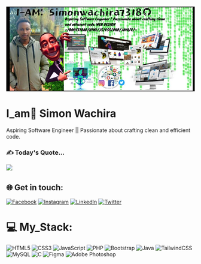 ![logo](https://github.com/Simonwachira7318/Simonwachira7318/blob/main/git.%20bunner.jpg)
# I_am💫 Simon Wachira
Aspiring Software Engineer || Passionate about crafting clean and efficient code.<br>
### ✍️ Today's Quote...
![](https://quotes-github-readme.vercel.app/api?type=horizontal&theme=radical)
## 🌐 Get in touch:
[![Facebook](https://img.shields.io/badge/Facebook-%231877F2.svg?logo=Facebook&logoColor=white)](https://www.facebook.com/profile.php?id=100071584461977) [![Instagram](https://img.shields.io/badge/Instagram-%23E4405F.svg?logo=Instagram&logoColor=white)](https://instagram.com/its__wachira) [![LinkedIn](https://img.shields.io/badge/LinkedIn-%230077B5.svg?logo=linkedin&logoColor=white)](https://www.linkedin.com/in/simon-wachira-680b88268) [![Twitter](https://img.shields.io/badge/Twitter-%231DA1F2.svg?logo=Twitter&logoColor=white)](https://twitter.com/@Its_wachira2) 
# 💻 My_Stack:
 ![HTML5](https://img.shields.io/badge/html5-%23E34F26.svg?style=for-the-badge&logo=html5&logoColor=white) ![CSS3](https://img.shields.io/badge/css3-%231572B6.svg?style=for-the-badge&logo=css3&logoColor=white)  ![JavaScript](https://img.shields.io/badge/javascript-%23323330.svg?style=for-the-badge&logo=javascript&logoColor=%23F7DF1E) ![PHP](https://img.shields.io/badge/php-%23777BB4.svg?style=for-the-badge&logo=php&logoColor=white) ![Bootstrap](https://img.shields.io/badge/bootstrap-%23563D7C.svg?style=for-the-badge&logo=bootstrap&logoColor=white) ![Java](https://img.shields.io/badge/java-%23ED8B00.svg?style=for-the-badge&logo=java&logoColor=white) ![TailwindCSS](https://img.shields.io/badge/tailwindcss-%2338B2AC.svg?style=for-the-badge&logo=tailwind-css&logoColor=white) ![MySQL](https://img.shields.io/badge/mysql-%2300f.svg?style=for-the-badge&logo=mysql&logoColor=white) ![C](https://img.shields.io/badge/c-%2300599C.svg?style=for-the-badge&logo=c&logoColor=white)	![Figma](https://img.shields.io/badge/figma-%23F24E1E.svg?style=for-the-badge&logo=figma&logoColor=white) ![Adobe Photoshop](https://img.shields.io/badge/adobephotoshop-%2331A8FF.svg?style=for-the-badge&logo=adobephotoshop&logoColor=white) 

